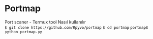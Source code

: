# Portmap
Port scaner - Termux tool
Nasıl kullanılır
<br>
```$ git clone https://github.com/Rpyvo/portmap```
```$ cd portmap```
```portmap$ python portmap.py```


